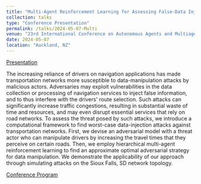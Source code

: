 ```yaml
---
title: "Multi-Agent Reinforcement Learning for Assessing False-Data Injection Attacks on Transportation Networks"
collection: talks
type: "Conference Presentation"
permalink: /talks/2024-05-07-Multi
venue: "23rd International Conference on Autonomous Agents and Multiagent Systems (AAMAS)"
date: 2024-05-07
location: "Auckland, NZ"
---
```



<a href='eghtesad2024multi_presentation.pdf' class='btn' title='Download PDF'><i class='fab fa-file-pdf'></i><span>Presentation</span></a>

The increasing reliance of drivers on navigation applications has made transportation networks more susceptible to data-manipulation attacks by malicious actors. Adversaries may exploit vulnerabilities in the data collection or processing of navigation services to inject false information, and to thus interfere with the drivers' route selection. Such attacks can significantly increase traffic congestions, resulting in substantial waste of time and resources, and may even disrupt essential services that rely on road networks. To assess the threat posed by such attacks, we introduce a computational framework to find worst-case data-injection attacks against transportation networks. First, we devise an adversarial model with a threat actor who can manipulate drivers by increasing the travel times that they perceive on certain roads. Then, we employ hierarchical multi-agent reinforcement learning to find an approximate optimal adversarial strategy for data manipulation. We demonstrate the applicability of our approach through simulating attacks on the Sioux Falls, SD network topology.

[Conference Program](https://www.aamas2024-conference.auckland.ac.nz/program/program-schedule/)
